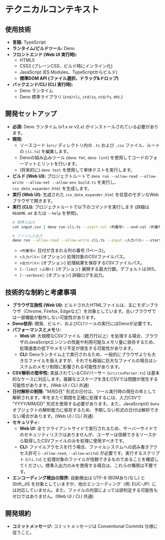 # テクニカルコンテキスト

## 使用技術

- **言語:** TypeScript
- **ランタイム/ビルドツール:** Deno
- **フロントエンド (Web UI 実行時):**
  - HTML5
  - CSS3 (プレーンCSS、ビルド時にインライン化)
  - JavaScript (ES Modules、TypeScriptからビルド)
  - **標準DOM API (ファイル選択、ドラッグ&ドロップ)**
- **バックエンド/CLI (CLI 実行時):**
  - Deno ランタイム
  - Deno 標準ライブラリ (`std/cli`, `std/io`, `std/fs`, etc.)

## 開発セットアップ

- **必須:** Deno ランタイム (v1.x or v2.x)
  がインストールされている必要があります。
- **開発:**
  - ソースコード (`src/` ディレクトリ内の `.ts` および `.css` ファイル、ルートの
    `cli.ts`) を編集します。
  - Denoの組み込みツール (`deno fmt`, `deno lint`)
    を使用してコードのフォーマットとリントを行います。
  - (将来的に) `deno test` を使用して単体テストを実行します。
- **ビルド (Web UI):** プロジェクトルートで
  `deno run --allow-read --allow-write --allow-net --allow-env build.ts`
  を実行し、`csv_date_expander.html` を生成します。
- **実行 (Web UI):** 生成された `csv_date_expander.html`
  を任意のモダンなWebブラウザで開きます。
- **実行 (CLI):** プロジェクトルートで以下のコマンドを実行します (詳細は
  `README.md` または `--help` を参照)。
  ```bash
  # 標準入出力
  cat input.csv | deno run cli.ts --start-col <列番号> --end-col <列番号> > output.csv

  # ファイル入出力
  deno run --allow-read --allow-write cli.ts --input <入力パス> --start-col <列番号> --end-col <列番号> --output <出力パス> [--limit <上限>] [--verbose]
  ```
  - `<列番号>`: 日付が含まれる列の番号 (1ベース)。
  - `<入力パス>`: (オプション) 処理対象のCSVファイルパス。
  - `<出力パス>`: (オプション) 処理結果を保存するCSVファイルパス。
  - `[--limit <上限>]`: (オプション) 展開する最大行数。デフォルトは365。
  - `[--verbose]`: (オプション) 詳細ログを出力。

## 技術的な制約と考慮事項

- **ブラウザ互換性 (Web UI):**
  ビルドされたHTMLファイルは、主にモダンブラウザ（Chrome, Firefox,
  Edgeなど）を対象としています。古いブラウザでは一部機能が動作しない可能性があります。
- **Deno依存:** 開発、ビルド、およびCLIツールの実行にはDenoが必要です。
- **パフォーマンスとメモリ:**
  - **Web UI:**
    大規模なCSVファイル（数万行以上）を処理する場合、ブラウザのJavaScriptエンジンの性能や利用可能なメモリ量に依存するため、処理速度の低下やメモリ不足が発生する可能性があります。
  - **CLI:**
    Denoランタイム上で実行されるため、一般的にブラウザよりも大きなファイルを扱えますが、それでも極端に巨大なファイルの場合はシステムのメモリ制限に影響される可能性があります。
- **CSV解析の堅牢性:** 実装されているCSVパーサー (`src/csvParser.ts`)
  は基本的なケースに対応します。複雑なエスケープを含むCSVでは問題が発生する可能性があります。(Web
  UI / CLI 共通)
- **日付解析の制限:** "M月D日"
  形式の日付は、ツール実行時の現在の年として解釈されます。年をまたぐ期間を正確に処理するには、入力CSVで
  "YYYY/MM/DD" 形式を使用する必要があります。また、JavaScriptの `Date`
  オブジェクトの解析能力に依存するため、予期しない形式の日付は解析できない場合があります。(Web
  UI / CLI 共通)
- **セキュリティ:**
  - **Web UI:**
    全てクライアントサイドで実行されるため、サーバーサイドでのセキュリティリスクはありませんが、ユーザーは信頼できるソースから取得したCSVファイルのみを処理に使用すべきです。
  - **CLI:**
    ファイルアクセスを行う場合、ファイルシステムへの読み書きアクセス許可
    (`--allow-read`, `--allow-write`) が必要です。実行するスクリプト (`cli.ts`)
    と処理対象のファイルが信頼できるものであることを確認してください。標準入出力のみを使用する場合は、これらの権限は不要です。
- **エンコーディング検出の限界:** 自動検出は UTF-8 (BOMあり/なし) と Shift_JIS
  を対象としていますが、他のエンコーディング（例:
  EUC-JP）には対応していません。また、ファイルの内容によっては誤判定する可能性もゼロではありません。(Web
  UI / CLI 共通)

## 開発規約

- **コミットメッセージ:** コミットメッセージは Conventional Commits
  仕様に従うこと。
